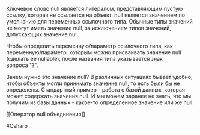 Ключевое слово null является литералом, представляющим пустую ссылку, которая не ссылается на объект. null является значением по умолчанию для переменных ссылочного типа. Обычные типы значений не могут иметь значение null, за исключением типов значений, допускающих значение null.

Чтобы определить переменную/параметр ссылочного типа, как переменную/параметр, которым можно присваивать значение null (сделать ее nullable), после названия типа указывается знак вопроса "?".

Зачем нужно это значение null? В различных ситуациях бывает удобно, чтобы объекты могли принимать значение null, то есть были бы не определены. Стандартный пример - работа с базой данных, которая может содержать значения null. И мы можем заранее не знать, что мы получим из базы данных - какое-то определенное значение или же null.

[[Оператор null объединения]]

#Csharp 